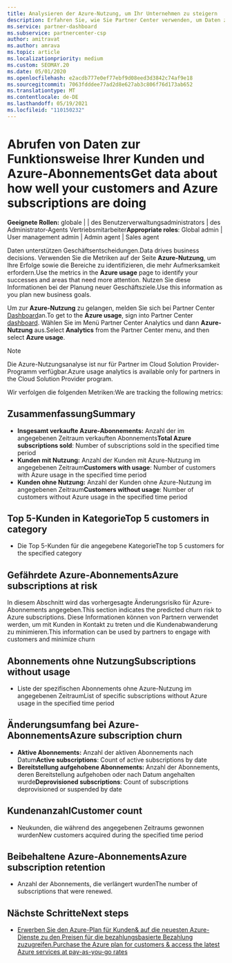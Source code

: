 ```yaml
---
title: Analysieren der Azure-Nutzung, um Ihr Unternehmen zu steigern
description: Erfahren Sie, wie Sie Partner Center verwenden, um Daten zur Nutzung der Azure-Abonnements Ihrer Kunden abzurufen. Die Daten umfassen verkaufte, gefährdete und genutzte Abonnements.
ms.service: partner-dashboard
ms.subservice: partnercenter-csp
author: amitravat
ms.author: amrava
ms.topic: article
ms.localizationpriority: medium
ms.custom: SEOMAY.20
ms.date: 05/01/2020
ms.openlocfilehash: e2acdb777e0ef77ebf9d08eed3d3842c74af9e18
ms.sourcegitcommit: 7063fdddee77ad2d8e627ab3c806f76d173ab652
ms.translationtype: MT
ms.contentlocale: de-DE
ms.lasthandoff: 05/19/2021
ms.locfileid: "110150232"
---
```

# <a name="get-data-about-how-well-your-customers-and-azure-subscriptions-are-doing"></a><span data-ttu-id="22549-104">Abrufen von Daten zur Funktionsweise Ihrer Kunden und Azure-Abonnements</span><span class="sxs-lookup"><span data-stu-id="22549-104">Get data about how well your customers and Azure subscriptions are doing</span></span>



<span data-ttu-id="22549-105">**Geeignete Rollen:** globale | | des Benutzerverwaltungsadministrators | des Administrator-Agents Vertriebsmitarbeiter</span><span class="sxs-lookup"><span data-stu-id="22549-105">**Appropriate roles**: Global admin | User management admin | Admin agent | Sales agent</span></span>

<span data-ttu-id="22549-106">Daten unterstützen Geschäftsentscheidungen.</span><span class="sxs-lookup"><span data-stu-id="22549-106">Data drives business decisions.</span></span> <span data-ttu-id="22549-107">Verwenden Sie die Metriken auf der Seite **Azure-Nutzung**, um Ihre Erfolge sowie die Bereiche zu identifizieren, die mehr Aufmerksamkeit erfordern.</span><span class="sxs-lookup"><span data-stu-id="22549-107">Use the metrics in the **Azure usage** page to identify your successes and areas that need more attention.</span></span> <span data-ttu-id="22549-108">Nutzen Sie diese Informationen bei der Planung neuer Geschäftsziele.</span><span class="sxs-lookup"><span data-stu-id="22549-108">Use this information as you plan new business goals.</span></span>

<span data-ttu-id="22549-109">Um zur **Azure-Nutzung** zu gelangen, melden Sie sich bei Partner Center [Dashboard](https://partner.microsoft.com/dashboard)an.</span><span class="sxs-lookup"><span data-stu-id="22549-109">To get to the **Azure usage**, sign into Partner Center [dashboard](https://partner.microsoft.com/dashboard).</span></span> <span data-ttu-id="22549-110">Wählen  Sie im Menü Partner Center Analytics und dann **Azure-Nutzung** aus.</span><span class="sxs-lookup"><span data-stu-id="22549-110">Select **Analytics** from the Partner Center menu, and then select **Azure usage**.</span></span>

> [!NOTE]
> <span data-ttu-id="22549-111">Die Azure-Nutzungsanalyse ist nur für Partner im Cloud Solution Provider-Programm verfügbar.</span><span class="sxs-lookup"><span data-stu-id="22549-111">Azure usage analytics is available only for partners in the Cloud Solution Provider program.</span></span>

<span data-ttu-id="22549-112">Wir verfolgen die folgenden Metriken:</span><span class="sxs-lookup"><span data-stu-id="22549-112">We are tracking the following metrics:</span></span>

## <a name="summary"></a><span data-ttu-id="22549-113">Zusammenfassung</span><span class="sxs-lookup"><span data-stu-id="22549-113">Summary</span></span>

- <span data-ttu-id="22549-114">**Insgesamt verkaufte Azure-Abonnements:** Anzahl der im angegebenen Zeitraum verkauften Abonnements</span><span class="sxs-lookup"><span data-stu-id="22549-114">**Total Azure subscriptions sold**: Number of subscriptions sold in the specified time period</span></span>  
- <span data-ttu-id="22549-115">**Kunden mit Nutzung:** Anzahl der Kunden mit Azure-Nutzung im angegebenen Zeitraum</span><span class="sxs-lookup"><span data-stu-id="22549-115">**Customers with usage**: Number of customers with Azure usage in the specified time period</span></span>  
- <span data-ttu-id="22549-116">**Kunden ohne Nutzung:** Anzahl der Kunden ohne Azure-Nutzung im angegebenen Zeitraum</span><span class="sxs-lookup"><span data-stu-id="22549-116">**Customers without usage**: Number of customers without Azure usage in the specified time period</span></span>  

## <a name="top-5-customers-in-category"></a><span data-ttu-id="22549-117">Top 5-Kunden in Kategorie</span><span class="sxs-lookup"><span data-stu-id="22549-117">Top 5 customers in category</span></span>

- <span data-ttu-id="22549-118">Die Top 5-Kunden für die angegebene Kategorie</span><span class="sxs-lookup"><span data-stu-id="22549-118">The top 5 customers for the specified category</span></span>  

## <a name="azure-subscriptions-at-risk"></a><span data-ttu-id="22549-119">Gefährdete Azure-Abonnements</span><span class="sxs-lookup"><span data-stu-id="22549-119">Azure subscriptions at risk</span></span>

<span data-ttu-id="22549-120">In diesem Abschnitt wird das vorhergesagte Änderungsrisiko für Azure-Abonnements angegeben.</span><span class="sxs-lookup"><span data-stu-id="22549-120">This section indicates the predicted churn risk to Azure subscriptions.</span></span> <span data-ttu-id="22549-121">Diese Informationen können von Partnern verwendet werden, um mit Kunden in Kontakt zu treten und die Kundenabwanderung zu minimieren.</span><span class="sxs-lookup"><span data-stu-id="22549-121">This information can be used by partners to engage with customers and minimize churn</span></span>

## <a name="subscriptions-without-usage"></a><span data-ttu-id="22549-122">Abonnements ohne Nutzung</span><span class="sxs-lookup"><span data-stu-id="22549-122">Subscriptions without usage</span></span>

- <span data-ttu-id="22549-123">Liste der spezifischen Abonnements ohne Azure-Nutzung im angegebenen Zeitraum</span><span class="sxs-lookup"><span data-stu-id="22549-123">List of specific subscriptions without Azure usage in the specified time period</span></span>  

## <a name="azure-subscription-churn"></a><span data-ttu-id="22549-124">Änderungsumfang bei Azure-Abonnements</span><span class="sxs-lookup"><span data-stu-id="22549-124">Azure subscription churn</span></span>

- <span data-ttu-id="22549-125">**Aktive Abonnements:** Anzahl der aktiven Abonnements nach Datum</span><span class="sxs-lookup"><span data-stu-id="22549-125">**Active subscriptions**: Count of active subscriptions by date</span></span>  
- <span data-ttu-id="22549-126">**Bereitstellung aufgehobene Abonnements:** Anzahl der Abonnements, deren Bereitstellung aufgehoben oder nach Datum angehalten wurde</span><span class="sxs-lookup"><span data-stu-id="22549-126">**Deprovisioned subscriptions**: Count of subscriptions deprovisioned or suspended by date</span></span>  

## <a name="customer-count"></a><span data-ttu-id="22549-127">Kundenanzahl</span><span class="sxs-lookup"><span data-stu-id="22549-127">Customer count</span></span>

- <span data-ttu-id="22549-128">Neukunden, die während des angegebenen Zeitraums gewonnen wurden</span><span class="sxs-lookup"><span data-stu-id="22549-128">New customers acquired during the specified time period</span></span>  

## <a name="azure-subscription-retention"></a><span data-ttu-id="22549-129">Beibehaltene Azure-Abonnements</span><span class="sxs-lookup"><span data-stu-id="22549-129">Azure subscription retention</span></span>

- <span data-ttu-id="22549-130">Anzahl der Abonnements, die verlängert wurden</span><span class="sxs-lookup"><span data-stu-id="22549-130">The number of subscriptions that were renewed.</span></span>

 ## <a name="next-steps"></a><span data-ttu-id="22549-131">Nächste Schritte</span><span class="sxs-lookup"><span data-stu-id="22549-131">Next steps</span></span>

- [<span data-ttu-id="22549-132">Erwerben Sie den Azure-Plan für Kunden& auf die neuesten Azure-Dienste zu den Preisen für die bezahlungsbasierte Bezahlung zuzugreifen.</span><span class="sxs-lookup"><span data-stu-id="22549-132">Purchase the Azure plan for customers & access the latest Azure services at pay-as-you-go rates</span></span>](purchase-azure-plan.md)
